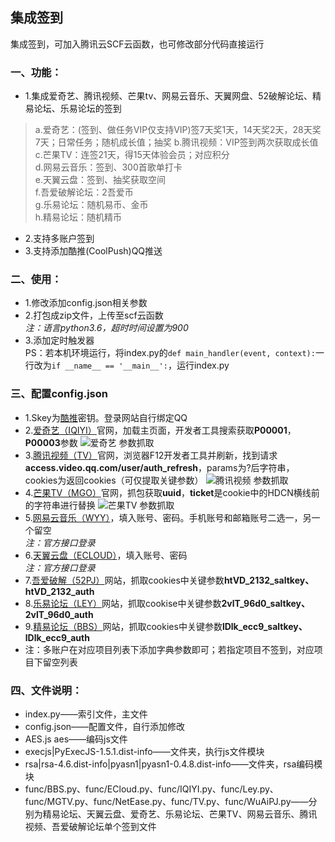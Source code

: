 ## 集成签到
集成签到，可加入腾讯云SCF云函数，也可修改部分代码直接运行  

### 一、功能：
* 1.集成爱奇艺、腾讯视频、芒果tv、网易云音乐、天翼网盘、52破解论坛、精易论坛、乐易论坛的签到  

> a.爱奇艺：(签到、做任务VIP仅支持VIP)签7天奖1天，14天奖2天，28天奖7天；日常任务；随机成长值；抽奖
  b.腾讯视频：VIP签到两次获取成长值  
  c.芒果TV：连签21天，得15天体验会员；对应积分  
  d.网易云音乐：签到、300首歌单打卡  
  e.天翼云盘：签到、抽奖获取空间  
  f.吾爱破解论坛：2吾爱币  
  g.乐易论坛：随机易币、金币  
  h.精易论坛：随机精币  
 
* 2.支持多账户签到
* 3.支持添加酷推(CoolPush)QQ推送

### 二、使用：
* 1.修改添加config.json相关参数
* 2.打包成zip文件，上传至scf云函数  
  *注：语言python3.6，超时时间设置为900*
* 3.添加定时触发器  
PS：若本机环境运行，将index.py的`def main_handler(event, context):`一行改为`if __name__ == '__main__':`，运行index.py

### 三、配置config.json
* 1.Skey为[酷推](https://cp.xuthus.cc/)密钥。登录网站自行绑定QQ
* 2.[爱奇艺（IQIYI）](https://iqiyi.com/)官网，加载主页面，开发者工具搜索获取**P00001**，**P00003**参数
![爱奇艺 参数抓取](https://s1.ax1x.com/2020/08/10/aHuqns.jpg)
* 3.[腾讯视频（TV）](https://v.qq.com/)官网，浏览器F12开发者工具并刷新，找到请求**access.video.qq.com/user/auth_refresh**，params为?后字符串，cookies为返回cookies（可仅提取关键参数）
![腾讯视频 参数抓取](https://s1.ax1x.com/2020/08/10/aHKXKH.jpg)
* 4.[芒果TV（MGO）](https://www.mgtv.com/)官网，抓包获取**uuid**，**ticket**是cookie中的HDCN横线前的字符串进行替换
![芒果TV 参数抓取](https://s1.ax1x.com/2020/08/15/dibifU.png)
* 5.[网易云音乐（WYY）](https://music.163.com/)，填入账号、密码。手机账号和邮箱账号二选一，另一个留空  
  *注：官方接口登录*
* 6.[天翼云盘（ECLOUD）](https://cloud.189.cn/)，填入账号、密码  
  *注：官方接口登录*
* 7.[吾爱破解（52PJ）](https://www.52pojie.cn/)网站，抓取cookies中关键参数**htVD_2132_saltkey、htVD_2132_auth**
* 8.[乐易论坛（LEY）](https://www.leybc.com/)网站，抓取cookise中关键参数**2vlT_96d0_saltkey、2vlT_96d0_auth**
* 9.[精易论坛（BBS）](https://bbs.125.la/)网站，抓取cookies中关键参数**lDlk_ecc9_saltkey、lDlk_ecc9_auth**
* 注：多账户在对应项目列表下添加字典参数即可；若指定项目不签到，对应项目下留空列表

### 四、文件说明：
* index.py——索引文件，主文件
* config.json——配置文件，自行添加修改
* AES.js aes——编码js文件
* execjs|PyExecJS-1.5.1.dist-info——文件夹，执行js文件模块
* rsa|rsa-4.6.dist-info|pyasn1|pyasn1-0.4.8.dist-info——文件夹，rsa编码模块
* func/BBS.py、func/ECloud.py、func/IQIYI.py、func/Ley.py、func/MGTV.py、func/NetEase.py、func/TV.py、func/WuAiPJ.py——分别为精易论坛、天翼云盘、爱奇艺、乐易论坛、芒果TV、网易云音乐、腾讯视频、吾爱破解论坛单个签到文件